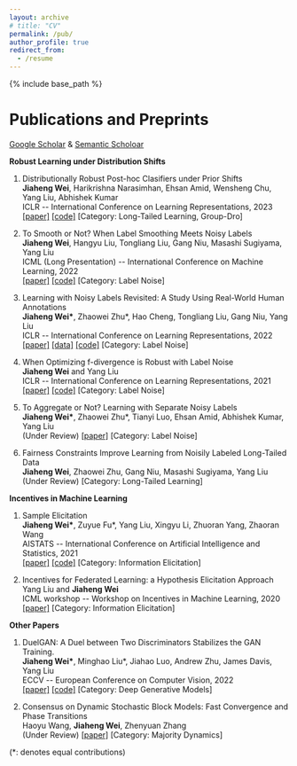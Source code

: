 ```yaml
---
layout: archive
# title: "CV"
permalink: /pub/
author_profile: true
redirect_from:
  - /resume
---
```



{% include base_path %}

Publications and Preprints 
======
[Google Scholar](https://scholar.google.com/citations?hl=en&view_op=list_works&gmla=AJsN-F4mzzRmyicjKgyJuE_WLzx_tpVQntZMEAN1HK6chxXKFENXHN68EgZTimHO8MrddNz0k99myPtWpGaSGugghQJktT4mVvqGV33rBg7DnSMTjo5630I&user=gfB8UaIAAAAJ) & [Semantic Scholoar](https://www.semanticscholar.org/author/Jiaheng-Wei/103410241)

**Robust Learning under Distribution Shifts**
1.  Distributionally Robust Post-hoc Clasifiers under Prior Shifts               
**Jiaheng Wei**, Harikrishna Narasimhan, Ehsan Amid, Wensheng Chu, Yang Liu, Abhishek Kumar               
ICLR -- International Conference on Learning Representations, 2023              
[[paper]](https://openreview.net/forum?id=3KUfbI9_DQE)  [[code]](https://github.com/weijiaheng/Drops) [Category: Long-Tailed Learning, Group-Dro] 

2.  To Smooth or Not? When Label Smoothing Meets Noisy Labels             
**Jiaheng Wei**, Hangyu Liu, Tongliang Liu, Gang Niu, Masashi Sugiyama, Yang Liu               
ICML (Long Presentation) -- International Conference on Machine Learning, 2022                
[[paper]](https://arxiv.org/abs/2106.04149)  [[code]](https://github.com/UCSC-REAL/negative-label-smoothing) [Category: Label Noise]

3.	Learning with Noisy Labels Revisited: A Study Using Real-World Human Annotations           
**Jiaheng Wei\***, Zhaowei Zhu\*, Hao Cheng, Tongliang Liu, Gang Niu, Yang Liu           
ICLR -- International Conference on Learning Representations, 2022           
[[paper]](https://openreview.net/forum?id=TBWA6PLJZQm&referrer=%5BAuthor%20Console%5D(%2Fgroup%3Fid%3DICLR.cc%2F2022%2FConference%2FAuthors%23your-submissions))  [[data]](http://noisylabels.com/)  [[code]](https://github.com/UCSC-REAL/cifar-10-100n) [Category: Label Noise]       

4.  When Optimizing f-divergence is Robust with Label Noise                 
**Jiaheng Wei** and Yang Liu            
ICLR -- International Conference on Learning Representations, 2021               
[[paper]](https://openreview.net/forum?id=WesiCoRVQ15)  [[code]](https://github.com/weijiaheng/Robust-f-divergence-measures) [Category: Label Noise]

5.  To Aggregate or Not? Learning with Separate Noisy Labels             
**Jiaheng Wei\***, Zhaowei Zhu\*, Tianyi Luo, Ehsan Amid, Abhishek Kumar, Yang Liu               
(Under Review) [[paper]](https://arxiv.org/abs/2206.07181) [Category: Label Noise] 

6.  Fairness Constraints Improve Learning from Noisily Labeled Long-Tailed Data             
**Jiaheng Wei**, Zhaowei Zhu, Gang Niu, Masashi Sugiyama, Yang Liu               
(Under Review) [Category: Long-Tailed Learning] 

**Incentives in Machine Learning**
1.	Sample Elicitation           
**Jiaheng Wei\***, Zuyue Fu*, Yang Liu, Xingyu Li, Zhuoran Yang, Zhaoran Wang           
AISTATS -- International Conference on Artificial Intelligence and Statistics, 2021           
[[paper]](https://proceedings.mlr.press/v130/wei21c)  [[code]](https://github.com/weijiaheng/Credible-sample-elicitation) [Category: Information Elicitation]

2.	Incentives for Federated Learning: a Hypothesis Elicitation Approach           
Yang Liu and **Jiaheng Wei**            
ICML workshop -- Workshop on Incentives in Machine Learning, 2020               
[[paper]](https://arxiv.org/abs/2007.10596) [Category: Information Elicitation]     

**Other Papers**
1.	DuelGAN: A Duel between Two Discriminators Stabilizes the GAN Training.           
**Jiaheng Wei\***, Minghao Liu\*, Jiahao Luo, Andrew Zhu, James Davis, Yang Liu               
ECCV -- European Conference on Computer Vision, 2022            
[[paper]](https://arxiv.org/abs/2101.07524)  [[code]](https://github.com/UCSC-REAL/DuelGAN) [Category: Deep Generative Models]           

2.	Consensus on Dynamic Stochastic Block Models: Fast Convergence and Phase Transitions           
Haoyu Wang, **Jiaheng Wei**, Zhenyuan Zhang           
(Under Review) [[paper]](https://arxiv.org/abs/2209.03999) [Category: Majority Dynamics]           

(\*: denotes equal contributions)  
